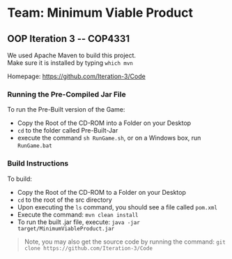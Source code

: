 # Team: Minimum Viable Product
## OOP Iteration 3 -- COP4331


We used Apache Maven to build this project.  
Make sure it is installed by typing `which mvn`

Homepage:
https://github.com/Iteration-3/Code

### Running the Pre-Compiled Jar File
To run the Pre-Built version of the Game:
   - Copy the Root of the CD-ROM into a Folder on your Desktop
   - `cd` to the folder called Pre-Built-Jar
   - execute the command `sh RunGame.sh`, or on a Windows box, run `RunGame.bat`

### Build Instructions
To build:
  - Copy the Root of the CD-ROM to a Folder on your Desktop
  - `cd` to the root of the src directory
  - Upon executing the `ls` command, you should see a file called `pom.xml`
  - Execute the command: `mvn clean install`
  - To run the built .jar file, execute: `java -jar target/MinimumViableProduct.jar`
  
>  Note, you may also get the source code by running the command:
> `git clone https://github.com/Iteration-3/Code`
